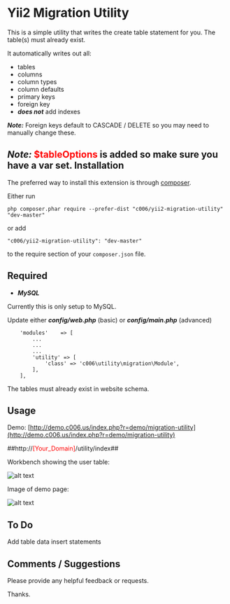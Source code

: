Yii2 Migration Utility
===================

This is a simple utility that writes the create table statement for you.
The table(s) must already exist.

It automatically writes out all:

+ tables
+ columns
+ column types
+ column defaults
+ primary keys
+ foreign key
+ ***does not*** add indexes

***Note:*** Foreign keys default to CASCADE / DELETE so you may need to manually change these.

***Note:*** <span style="color:red;">$tableOptions</span> is added so make sure you have a var set.
Installation
------------

The preferred way to install this extension is through [composer](http://getcomposer.org/download/).

Either run

```
php composer.phar require --prefer-dist "c006/yii2-migration-utility" "dev-master"
```

or add

```
"c006/yii2-migration-utility": "dev-master"
```

to the require section of your `composer.json` file.


Required
--------

+ ***MySQL***

Currently this is only setup to MySQL.

Update either ***config/web.php*** (basic) or ***config/main.php*** (advanced)

>
        'modules'    => [
            ...
            ...
            ...
            'utility' => [
                'class' => 'c006\utility\migration\Module',
            ],
        ],



The tables must already exist in website schema.



Usage
-----

Demo: [http://demo.c006.us/index.php?r=demo/migration-utility](http://demo.c006.us/index.php?r=demo/migration-utility)

##http://<span style="color:red;">[Your_Domain]</span>/utility/index##

Workbench showing the user table:

![alt text](http://demo.c006.us/images/yii2-migration-utility/workbench.jpg)


Image of demo page:

![alt text](http://demo.c006.us/images/yii2-migration-utility/output.jpg)



To Do
------

Add table data insert statements

Comments / Suggestions
--------------------

Please provide any helpful feedback or requests.

Thanks.


































